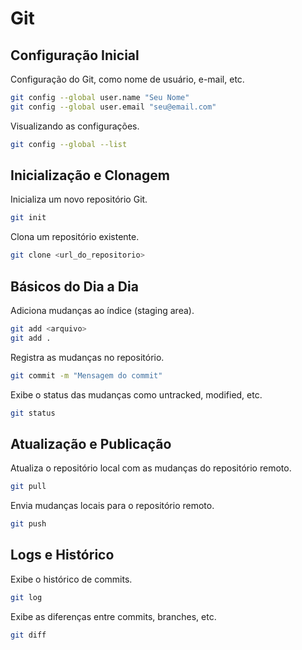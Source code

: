 # Git


## Configuração Inicial


Configuração do Git, como nome de usuário, e-mail, etc.
```bash
git config --global user.name "Seu Nome"
git config --global user.email "seu@email.com"
```


Visualizando as configurações.
```bash
git config --global --list
```


## Inicialização e Clonagem


Inicializa um novo repositório Git.
```bash
git init
```


Clona um repositório existente.
```bash
git clone <url_do_repositorio>
```


## Básicos do Dia a Dia


Adiciona mudanças ao índice (staging area).
```bash
git add <arquivo>
git add .
```


Registra as mudanças no repositório.
```bash
git commit -m "Mensagem do commit"
```


Exibe o status das mudanças como untracked, modified, etc.
```bash
git status
```


## Atualização e Publicação


Atualiza o repositório local com as mudanças do repositório remoto.
```bash
git pull
```


Envia mudanças locais para o repositório remoto.
```bash
git push
```


## Logs e Histórico


Exibe o histórico de commits.
```bash
git log
```


Exibe as diferenças entre commits, branches, etc.
```bash
git diff
```